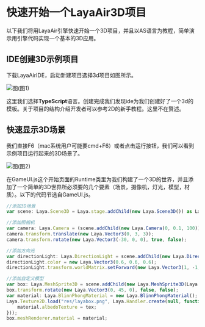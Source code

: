 # 快速开始一个LayaAir3D项目

以下我们将用LayaAir引擎快速开始一个3D项目，并且以AS语言为教程，简单演示用引擎代码实现一个基本的3D应用。

## IDE创建3D示例项目

下载LayaAirIDE，启动新建项目选择3d项目如图所示。

![图](img/1.png)(图1)

这里我们选择**TypeScript**语言。创建完成我们发现ide为我们创建好了一个3d的模板。关于项目的结构介绍开发者可以参考2D的新手教程。这里不在赘述。

## 快速显示3D场景

我们直接F6（mac系统用户可能要cmd+F6）或者点击运行按钮，我们可以看到示例项目运行起来的3D场景了。

![图](img/2.png)(图2)

​	在GameUI.js这个开始页面的Runtime类里为我们构建了一个3D的世界，并且添加了一个简单的3D世界所必须要的几个要素（场景，摄像机，灯光，模型，材质）。以下的代码节选自GameUI.js。

```typescript
//添加3D场景
var scene: Laya.Scene3D = Laya.stage.addChild(new Laya.Scene3D()) as Laya.Scene3D;

//添加照相机
var camera: Laya.Camera = (scene.addChild(new Laya.Camera(0, 0.1, 100))) as Laya.Camera;
camera.transform.translate(new Laya.Vector3(0, 3, 3));
camera.transform.rotate(new Laya.Vector3(-30, 0, 0), true, false);

//添加方向光
var directionLight: Laya.DirectionLight = scene.addChild(new Laya.DirectionLight()) as Laya.DirectionLight;
directionLight.color = new Laya.Vector3(0.6, 0.6, 0.6);
directionLight.transform.worldMatrix.setForward(new Laya.Vector3(1, -1, 0));

//添加自定义模型
var box: Laya.MeshSprite3D = scene.addChild(new Laya.MeshSprite3D(Laya.PrimitiveMesh.createBox(1, 1, 1))) as Laya.MeshSprite3D;
box.transform.rotate(new Laya.Vector3(0, 45, 0), false, false);
var material: Laya.BlinnPhongMaterial = new Laya.BlinnPhongMaterial();
Laya.Texture2D.load("res/layabox.png", Laya.Handler.create(null, function(tex:Laya.Texture2D) {
    material.albedoTexture = tex;
}));
box.meshRenderer.material = material;
```

##### 	